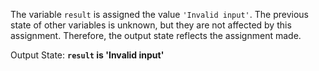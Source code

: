 The variable `result` is assigned the value `'Invalid input'`. The previous state of other variables is unknown, but they are not affected by this assignment. Therefore, the output state reflects the assignment made.

Output State: **`result` is 'Invalid input'**